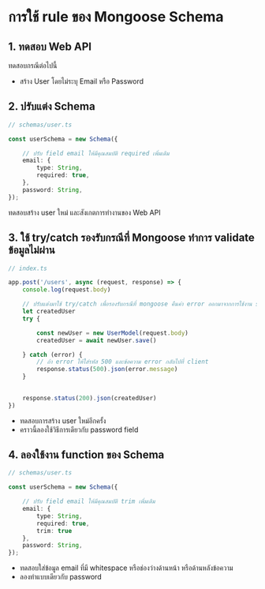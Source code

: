 # การใช้ rule ของ Mongoose Schema

## 1. ทดสอบ Web API

ทดสอบกรณีต่อไปนี้ 

- สร้าง User โดยไม่ระบุ Email หรือ Password


## 2. ปรับแต่ง Schema 

```ts
// schemas/user.ts

const userSchema = new Schema({

    // ปรับ field email ให้มีคุณสมบัติ required เพิ่มเติม
    email: {
        type: String,
        required: true,
    },
    password: String,
});
```

ทดสอบสร้าง user ใหม่ และสังเกตการทำงานของ Web API

## 3. ใช้ try/catch รองรับกรณีที่ Mongoose ทำการ validate ข้อมูลไม่ผ่าน

```ts
// index.ts

app.post('/users', async (request, response) => {
    console.log(request.body)

    // ปรับแต่่งมาใช้ try/catch เพื่อรองรับกรณีที่ mongoose คืนค่า error ออกมาจากการใช้งาน schema
    let createdUser
    try {

        const newUser = new UserModel(request.body)
        createdUser = await newUser.save()

    } catch (error) {
        // ถ้า error ให้ใส่รหัส 500 และข้อความ error กลับไปที่ client
        response.status(500).json(error.message)
    }
    

    response.status(200).json(createdUser)
})
```

- ทดสอบการสร้าง user ใหม่อีกครั้ง
- คราวนี้ลองใช้วิธีการเดียวกับ password field

## 4. ลองใช้งาน function ของ Schema

```ts
// schemas/user.ts

const userSchema = new Schema({

    // ปรับ field email ให้มีคุณสมบัติ trim เพิ่มเติม
    email: {
        type: String,
        required: true,
        trim: true
    },
    password: String,
});
```

- ทดสอบใส่ข้อมูล email ที่มี whitespace หรือช่องว่างด้านหน้า หรือด้านหลังข้อความ
- ลองทำแบบเดียวกับ password